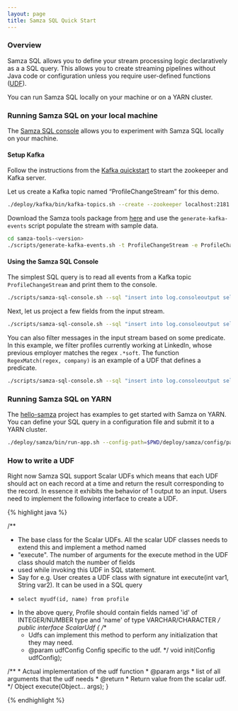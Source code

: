 ```yaml
---
layout: page
title: Samza SQL Quick Start
---
```

<!--
   Licensed to the Apache Software Foundation (ASF) under one or more
   contributor license agreements.  See the NOTICE file distributed with
   this work for additional information regarding copyright ownership.
   The ASF licenses this file to You under the Apache License, Version 2.0
   (the "License"); you may not use this file except in compliance with
   the License.  You may obtain a copy of the License at

       http://www.apache.org/licenses/LICENSE-2.0

   Unless required by applicable law or agreed to in writing, software
   distributed under the License is distributed on an "AS IS" BASIS,
   WITHOUT WARRANTIES OR CONDITIONS OF ANY KIND, either express or implied.
   See the License for the specific language governing permissions and
   limitations under the License.
-->


### Overview
Samza SQL allows you to define your stream processing logic declaratively as a a SQL query.
This allows you to create streaming pipelines without Java code or configuration unless you 
require user-defined functions ([UDF](#how-to-write-a-udf)). 

You can run Samza SQL locally on your machine or on a YARN cluster.

### Running Samza SQL on your local machine
The [Samza SQL console](https://samza.apache.org/learn/tutorials/0.14/samza-tools.html) allows you to experiment with Samza SQL locally on your machine. 

#### Setup Kafka
Follow the instructions from the [Kafka quickstart](http://kafka.apache.org/quickstart) to start the zookeeper and Kafka server.

Let us create a Kafka topic named “ProfileChangeStream” for this demo.

```bash
./deploy/kafka/bin/kafka-topics.sh --create --zookeeper localhost:2181 --replication-factor 1 --partitions 1 --topic ProfileChangeStream
```

Download the Samza tools package from [here](https://samza.apache.org/learn/tutorials/0.14/samza-tools.html) and use the `generate-kafka-events` script populate the stream with sample data.

```bash
cd samza-tools-<version>
./scripts/generate-kafka-events.sh -t ProfileChangeStream -e ProfileChange
```

#### Using the Samza SQL Console


The simplest SQL query is to read all events from a Kafka topic `ProfileChangeStream` and print them to the console.

```bash
./scripts/samza-sql-console.sh --sql "insert into log.consoleoutput select * from kafka.ProfileChangeStream"
```

Next, let us project a few fields from the input stream.

```bash
./scripts/samza-sql-console.sh --sql "insert into log.consoleoutput select Name, OldCompany, NewCompany from kafka.ProfileChangeStream"
```

You can also filter messages in the input stream based on some predicate. In this example, we filter profiles currently working at LinkedIn, whose previous employer matches the regex `.*soft`. The function `RegexMatch(regex, company)` is an example of 
a UDF that defines a predicate. 

```bash
./scripts/samza-sql-console.sh --sql "insert into log.consoleoutput select Name as __key__, Name, NewCompany, RegexMatch('.*soft', OldCompany) from kafka.ProfileChangeStream where NewCompany = 'LinkedIn'"
```


### Running Samza SQL on YARN
The [hello-samza](https://github.com/apache/samza-hello-samza) project has examples to 
get started with Samza on YARN. You can define your SQL query in a 
configuration file and submit it to a YARN cluster.


```bash
./deploy/samza/bin/run-app.sh --config-path=$PWD/deploy/samza/config/page-view-filter-sql.properties
```

 
### How to write a UDF
 
 Right now Samza SQL support Scalar UDFs which means that each 
 UDF should act on each record at a time and return the result 
 corresponding to the record. In essence it exhibits the behavior
  of 1 output to an input. Users need to implement the following 
  interface to create a UDF.
  
{% highlight java %}

 /**
  * The base class for the Scalar UDFs. All the scalar UDF classes needs to extend this and implement a method named
  * "execute". The number of arguments for the execute method in the UDF class should match the number of fields
  * used while invoking this UDF in SQL statement.
  * Say for e.g. User creates a UDF class with signature int execute(int var1, String var2). It can be used in a SQL query
  *     select myudf(id, name) from profile
  * In the above query, Profile should contain fields named 'id' of INTEGER/NUMBER type and 'name' of type VARCHAR/CHARACTER
  */
 public interface ScalarUdf {
   /**
    * Udfs can implement this method to perform any initialization that they may need.
    * @param udfConfig Config specific to the udf.
    */
   void init(Config udfConfig);
  
   /**
    * Actual implementation of the udf function
    * @param args
    *   list of all arguments that the udf needs
    * @return
    *   Return value from the scalar udf.
    */
   Object execute(Object... args);
 }
 
{% endhighlight %}

